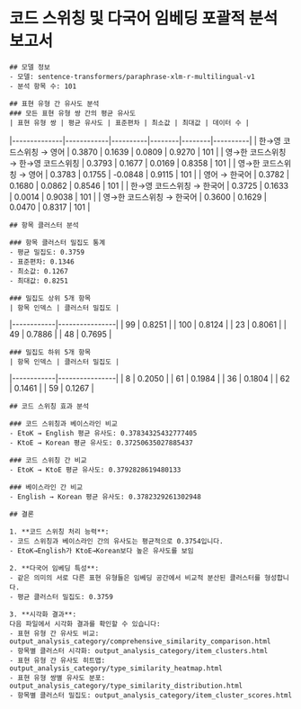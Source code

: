 # 코드 스위칭 및 다국어 임베딩 포괄적 분석 보고서

    ## 모델 정보
    - 모델: sentence-transformers/paraphrase-xlm-r-multilingual-v1
    - 분석 항목 수: 101

    ## 표현 유형 간 유사도 분석
    ### 모든 표현 유형 쌍 간의 평균 유사도
    | 표현 유형 쌍 | 평균 유사도 | 표준편차 | 최소값 | 최대값 | 데이터 수 |
|--------------|------------|----------|--------|--------|----------|
| 한→영 코드스위칭 → 영어 | 0.3870 | 0.1639 | 0.0809 | 0.9270 | 101 |
| 영→한 코드스위칭 → 한→영 코드스위칭 | 0.3793 | 0.1677 | 0.0169 | 0.8358 | 101 |
| 영→한 코드스위칭 → 영어 | 0.3783 | 0.1755 | -0.0848 | 0.9115 | 101 |
| 영어 → 한국어 | 0.3782 | 0.1680 | 0.0862 | 0.8546 | 101 |
| 한→영 코드스위칭 → 한국어 | 0.3725 | 0.1633 | 0.0014 | 0.9038 | 101 |
| 영→한 코드스위칭 → 한국어 | 0.3600 | 0.1629 | 0.0470 | 0.8317 | 101 |

    ## 항목 클러스터 분석

    ### 항목 클러스터 밀집도 통계
    - 평균 밀집도: 0.3759
    - 표준편차: 0.1346
    - 최소값: 0.1267
    - 최대값: 0.8251

    ### 밀집도 상위 5개 항목
    | 항목 인덱스 | 클러스터 밀집도 |
|------------|----------------|
| 99 | 0.8251 |
| 100 | 0.8124 |
| 23 | 0.8061 |
| 49 | 0.7886 |
| 48 | 0.7695 |

    ### 밀집도 하위 5개 항목
    | 항목 인덱스 | 클러스터 밀집도 |
|------------|----------------|
| 8 | 0.2050 |
| 61 | 0.1984 |
| 36 | 0.1804 |
| 62 | 0.1461 |
| 59 | 0.1267 |

    ## 코드 스위칭 효과 분석

    ### 코드 스위칭과 베이스라인 비교
    - EtoK → English 평균 유사도: 0.37834325432777405
    - KtoE → Korean 평균 유사도: 0.37250635027885437

    ### 코드 스위칭 간 비교
    - EtoK → KtoE 평균 유사도: 0.3792828619480133

    ### 베이스라인 간 비교
    - English → Korean 평균 유사도: 0.3782329261302948

    ## 결론

    1. **코드 스위칭 처리 능력**: 
    - 코드 스위칭과 베이스라인 간의 유사도는 평균적으로 0.3754입니다.
    - EtoK→English가 KtoE→Korean보다 높은 유사도를 보임

    2. **다국어 임베딩 특성**:
    - 같은 의미의 서로 다른 표현 유형들은 임베딩 공간에서 비교적 분산된 클러스터를 형성합니다.
    - 평균 클러스터 밀집도: 0.3759

    3. **시각화 결과**:
    다음 파일에서 시각화 결과를 확인할 수 있습니다:
    - 표현 유형 간 유사도 비교: output_analysis_category/comprehensive_similarity_comparison.html
    - 항목별 클러스터 시각화: output_analysis_category/item_clusters.html
    - 표현 유형 간 유사도 히트맵: output_analysis_category/type_similarity_heatmap.html
    - 표현 유형 쌍별 유사도 분포: output_analysis_category/type_similarity_distribution.html
    - 항목별 클러스터 밀집도: output_analysis_category/item_cluster_scores.html
    